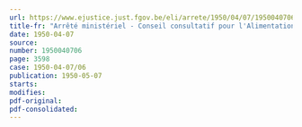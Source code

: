 ```yaml
---
url: https://www.ejustice.just.fgov.be/eli/arrete/1950/04/07/1950040706/justel
title-fr: "Arrêté ministériel - Conseil consultatif pour l'Alimentation du pays en eau potable. - Modification. - Nomination de nouveaux membres"
date: 1950-04-07
source:
number: 1950040706
page: 3598
case: 1950-04-07/06
publication: 1950-05-07
starts:
modifies:
pdf-original:
pdf-consolidated:
---
```


